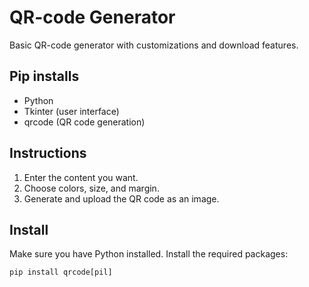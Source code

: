 # QR-code Generator

Basic QR-code generator with customizations and download features. 

## Pip installs
- Python
- Tkinter (user interface)
- qrcode (QR code generation)

## Instructions
1. Enter the content you want.
2. Choose colors, size, and margin.
3. Generate and upload the QR code as an image.

## Install
Make sure you have Python installed. Install the required packages:
```
pip install qrcode[pil]
```
